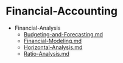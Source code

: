 
# Financial-Accounting

- Financial-Analysis
  - [Budgeting-and-Forecasting.md](./Budgeting-and-Forecasting.md)
  - [Financial-Modeling.md](./Financial-Modeling.md)
  - [Horizontal-Analysis.md](./Horizontal-Analysis.md)
  - [Ratio-Analysis.md](./Ratio-Analysis.md)
